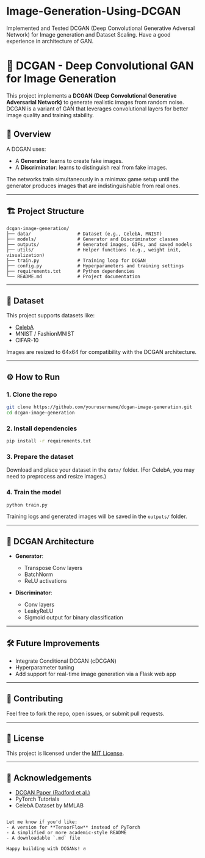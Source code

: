 # Image-Generation-Using-DCGAN
Implemented and Tested DCGAN (Deep Convolutional Generative Adversal Network) for Image generation and Dataset Scaling. Have a good experience in architecture of GAN. 

# 🧠 DCGAN - Deep Convolutional GAN for Image Generation

This project implements a **DCGAN (Deep Convolutional Generative Adversarial Network)** to generate realistic images from random noise. DCGAN is a variant of GAN that leverages convolutional layers for better image quality and training stability.

## 📌 Overview

A DCGAN uses:
- A **Generator**: learns to create fake images.
- A **Discriminator**: learns to distinguish real from fake images.

The networks train simultaneously in a minimax game setup until the generator produces images that are indistinguishable from real ones.

---

## 🏗️ Project Structure

```
dcgan-image-generation/
├── data/                 # Dataset (e.g., CelebA, MNIST)
├── models/               # Generator and Discriminator classes
├── outputs/              # Generated images, GIFs, and saved models
├── utils/                # Helper functions (e.g., weight init, visualization)
├── train.py              # Training loop for DCGAN
├── config.py             # Hyperparameters and training settings
├── requirements.txt      # Python dependencies
└── README.md             # Project documentation
```

---

## 🧪 Dataset

This project supports datasets like:
- [CelebA](http://mmlab.ie.cuhk.edu.hk/projects/CelebA.html)
- MNIST / FashionMNIST
- CIFAR-10

Images are resized to 64x64 for compatibility with the DCGAN architecture.

---

## ⚙️ How to Run

### 1. Clone the repo

```bash
git clone https://github.com/yourusername/dcgan-image-generation.git
cd dcgan-image-generation
```

### 2. Install dependencies

```bash
pip install -r requirements.txt
```

### 3. Prepare the dataset

Download and place your dataset in the `data/` folder. (For CelebA, you may need to preprocess and resize images.)

### 4. Train the model

```bash
python train.py
```

Training logs and generated images will be saved in the `outputs/` folder.

---

## 🧠 DCGAN Architecture

- **Generator**:
  - Transpose Conv layers
  - BatchNorm
  - ReLU activations

- **Discriminator**:
  - Conv layers
  - LeakyReLU
  - Sigmoid output for binary classification

---


## 🛠️ Future Improvements

- Integrate Conditional DCGAN (cDCGAN)
- Hyperparameter tuning
- Add support for real-time image generation via a Flask web app

---

## 🤝 Contributing

Feel free to fork the repo, open issues, or submit pull requests.

---

## 📜 License

This project is licensed under the [MIT License](LICENSE).

---

## 🙏 Acknowledgements

- [DCGAN Paper (Radford et al.)](https://arxiv.org/abs/1511.06434)
- PyTorch Tutorials
- CelebA Dataset by MMLAB
```

Let me know if you'd like:
- A version for **TensorFlow** instead of PyTorch
- A simplified or more academic-style README
- A downloadable `.md` file

Happy building with DCGANs! 🔥
